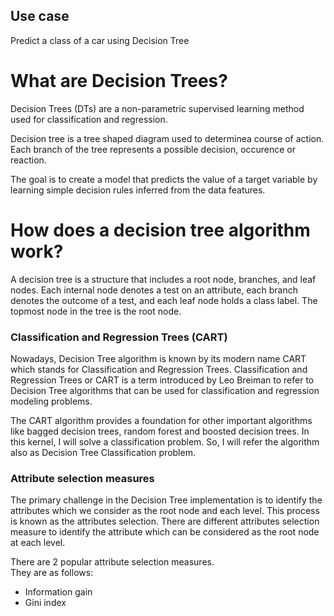 ## Use case
Predict a class of a car using Decision Tree


# What are Decision Trees?
Decision Trees (DTs) are a non-parametric supervised learning method used for classification and regression.<br>

Decision tree is a tree shaped diagram used to determinea course of action. Each branch of the tree represents a possible decision, occurence or reaction.<br>

The goal is to create a model that predicts the value of a target variable by learning simple decision rules inferred from the data features.

# How does a decision tree algorithm work?

A decision tree is a structure that includes a root node, branches, and leaf nodes. Each internal node denotes a test on an attribute, each branch denotes the outcome of a test, and each leaf node holds a class label. The topmost node in the tree is the root node.<br>

### Classification and Regression Trees (CART)
Nowadays, Decision Tree algorithm is known by its modern name CART which stands for Classification and Regression Trees. Classification and Regression Trees or CART is a term introduced by Leo Breiman to refer to Decision Tree algorithms that can be used for classification and regression modeling problems. <br>

The CART algorithm provides a foundation for other important algorithms like bagged decision trees, random forest and boosted decision trees. In this kernel, I will solve a classification problem. So, I will refer the algorithm also as Decision Tree Classification problem.

### Attribute selection measures
The primary challenge in the Decision Tree implementation is to identify the attributes which we consider as the root node and each level. This process is known as the attributes selection. There are different attributes selection measure to identify the attribute which can be considered as the root node at each level.<br>


There are 2 popular attribute selection measures.<br>
They are as follows:<br>

* Information gain
* Gini index
